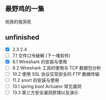 
## 最野鸡的一集

他真的我哭死

## unfinished

- [x] 2.3 2.4
- [ ] 7.1 文件口令破解 (下一堆软件)
- [x] 8.1 Wireshark 的安装与使用
- [ ] 8.2 Wireshark 工具的使用与 TCP 数据包分析
- [ ] 10.2 使用 SSL 协议实现安全的 FTP 数据传输
- [ ] 11.2 snort 的安装与使用
- [ ] 13.1 spring boot Actuator 常见漏洞
- [ ] 13.3 第三方安全漏洞原理以及演示
